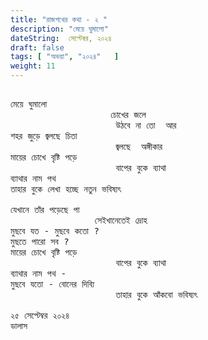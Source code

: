 ```yaml
---
title: "রাজপথের কথা - ২ "
description: "মেয়ে ঘুমালো"
dateString:  সেপ্টেম্বর, ২০২৪
draft: false
tags: [ "অভয়া", "২০২৪"   ]
weight: 11
---
```



<pre>

মেয়ে ঘুমালো 
                   চোখের জলে 
                    উঠবে না তো  আর 
শহর জুড়ে জ্বলছে চিতা  
                    জ্বলছে  অঙ্গীকার 
মায়ের চোখে বৃষ্টি পড়ে 
                    বাপের বুকে ব্যাথা 
ব্যাথার নাম পথ 
তাহার বুকে লেখা হচ্ছে নতুন ভবিষ্যৎ

যেখানে তাঁর পড়েছে পা 
                সেইখানেতেই দ্রোহ 
মুছবে যত - মুছবে কতো ?
মুছতে পারো সব ? 
মায়ের চোখে বৃষ্টি পড়ে 
                    বাপের বুকে ব্যাথা 
ব্যাথার নাম পথ - 
মুছবে যতো - বোনের দিব্যি  
                    তাহার বুকে আঁকবো ভবিষ্যৎ  

২৫ সেপ্টেম্বর ২০২৪ 
ডালাস 


<pre>

